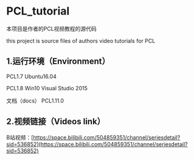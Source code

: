 # PCL_tutorial

本项目是作者的PCL视频教程的源代码

this project is source files of authors video tutorials for PCL

## 1.运行环境（Environment）

PCL1.7 Ubuntu16.04

PCL1.8 Win10 Visual Studio 2015

文档（docs） PCL1.11.0


## 2.视频链接（Videos link）

B站视频：[https://space.bilibili.com/504859351/channel/seriesdetail?sid=536852](https://space.bilibili.com/504859351/channel/seriesdetail?sid=536852)
